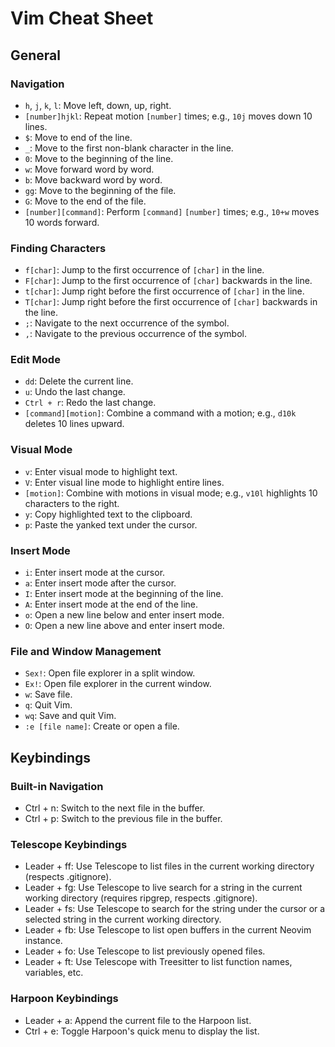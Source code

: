 # Vim Cheat Sheet

## General

### Navigation

- `h`, `j`, `k`, `l`: Move left, down, up, right.
- `[number]hjkl`: Repeat motion `[number]` times; e.g., `10j` moves down 10 lines.
- `$`: Move to end of the line.
- `_`: Move to the first non-blank character in the line.
- `0`: Move to the beginning of the line.
- `w`: Move forward word by word.
- `b`: Move backward word by word.
- `gg`: Move to the beginning of the file.
- `G`: Move to the end of the file.
- `[number][command]`: Perform `[command]` `[number]` times; e.g., `10+w` moves 10 words forward.

### Finding Characters

- `f[char]`: Jump to the first occurrence of `[char]` in the line.
- `F[char]`: Jump to the first occurrence of `[char]` backwards in the line.
- `t[char]`: Jump right before the first occurrence of `[char]` in the line.
- `T[char]`: Jump right before the first occurrence of `[char]` backwards in the line.
- `;`: Navigate to the next occurrence of the symbol.
- `,`: Navigate to the previous occurrence of the symbol.

### Edit Mode

- `dd`: Delete the current line.
- `u`: Undo the last change.
- `Ctrl + r`: Redo the last change.
- `[command][motion]`: Combine a command with a motion; e.g., `d10k` deletes 10 lines upward.

### Visual Mode

- `v`: Enter visual mode to highlight text.
- `V`: Enter visual line mode to highlight entire lines.
- `[motion]`: Combine with motions in visual mode; e.g., `v10l` highlights 10 characters to the right.
- `y`: Copy highlighted text to the clipboard.
- `p`: Paste the yanked text under the cursor.

### Insert Mode

- `i`: Enter insert mode at the cursor.
- `a`: Enter insert mode after the cursor.
- `I`: Enter insert mode at the beginning of the line.
- `A`: Enter insert mode at the end of the line.
- `o`: Open a new line below and enter insert mode.
- `O`: Open a new line above and enter insert mode.

### File and Window Management

- `Sex!`: Open file explorer in a split window.
- `Ex!`: Open file explorer in the current window.
- `w`: Save file.
- `q`: Quit Vim.
- `wq`: Save and quit Vim.
- `:e [file name]`: Create or open a file.

## Keybindings

### Built-in Navigation

- Ctrl + n: Switch to the next file in the buffer.
- Ctrl + p: Switch to the previous file in the buffer.

### Telescope Keybindings

- Leader + ff: Use Telescope to list files in the current working directory (respects .gitignore).
- Leader + fg: Use Telescope to live search for a string in the current working directory (requires ripgrep, respects .gitignore).
- Leader + fs: Use Telescope to search for the string under the cursor or a selected string in the current working directory.
- Leader + fb: Use Telescope to list open buffers in the current Neovim instance.
- Leader + fo: Use Telescope to list previously opened files.
- Leader + ft: Use Telescope with Treesitter to list function names, variables, etc.

### Harpoon Keybindings

- Leader + a: Append the current file to the Harpoon list.
- Ctrl + e: Toggle Harpoon's quick menu to display the list.
